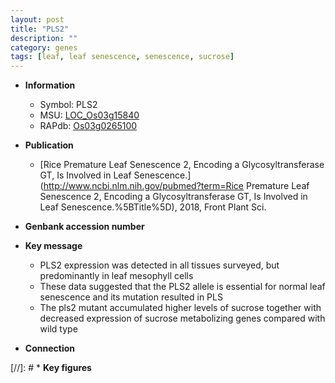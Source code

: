 ```yaml
---
layout: post
title: "PLS2"
description: ""
category: genes
tags: [leaf, leaf senescence, senescence, sucrose]
---
```


* **Information**  
    + Symbol: PLS2  
    + MSU: [LOC_Os03g15840](http://rice.uga.edu/cgi-bin/ORF_infopage.cgi?orf=LOC_Os03g15840)  
    + RAPdb: [Os03g0265100](https://rapdb.dna.affrc.go.jp/locus/?name=Os03g0265100)  

* **Publication**  
    + [Rice Premature Leaf Senescence 2, Encoding a Glycosyltransferase GT, Is Involved in Leaf Senescence.](http://www.ncbi.nlm.nih.gov/pubmed?term=Rice Premature Leaf Senescence 2, Encoding a Glycosyltransferase GT, Is Involved in Leaf Senescence.%5BTitle%5D), 2018, Front Plant Sci.

* **Genbank accession number**  

* **Key message**  
    + PLS2 expression was detected in all tissues surveyed, but predominantly in leaf mesophyll cells
    + These data suggested that the PLS2 allele is essential for normal leaf senescence and its mutation resulted in PLS
    + The pls2 mutant accumulated higher levels of sucrose together with decreased expression of sucrose metabolizing genes compared with wild type

* **Connection**  

[//]: # * **Key figures**  


